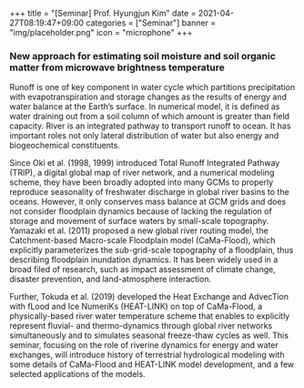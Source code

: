 +++
title = "[Seminar] Prof. Hyungjun Kim"
date = 2021-04-27T08:19:47+09:00
categories = ["Seminar"]
banner = "img/placeholder.png"
icon = "microphone"
+++
### New approach for estimating soil moisture and soil organic matter from microwave brightness temperature
Runoff is one of key component in water cycle which partitions precipitation with evapotranspiration and
storage changes as the results of energy and water balance at the Earth’s surface. In numerical model, it is
defined as water draining out from a soil column of which amount is greater than field capacity. River is
an integrated pathway to transport runoff to ocean. It has important roles not only lateral distribution of
water but also energy and biogeochemical constituents.

Since Oki et al. (1998, 1999) introduced Total Runoff Integrated Pathway (TRIP), a digital global map of
river network, and a numerical modeling scheme, they have been broadly adopted into many GCMs to
properly reproduce seasonality of freshwater discharge in global river basins to the oceans. However, it
only conserves mass balance at GCM grids and does not consider floodplain dynamics because of lacking
the regulation of storage and movement of surface waters by small-scale topography.
Yamazaki et al. (2011) proposed a new global river routing model, the Catchment-based Macro-scale
Floodplain model (CaMa-Flood), which explicitly parameterizes the sub-grid-scale topography of a
floodplain, thus describing floodplain inundation dynamics. It has been widely used in a broad filed of
research, such as impact assessment of climate change, disaster prevention, and land-atmosphere
interaction.

Further, Tokuda et al. (2019) developed the Heat Exchange and AdvecTion with fLood and Ice NumeriKs
(HEAT-LINK) on top of CaMa-Flood, a physically-based river water temperature scheme that enables to
explicitly represent fluvial- and thermo-dynamics through global river networks simultaneously and to
simulates seasonal freeze-thaw cycles as well.
This seminar, focusing on the role of riverine dynamics for energy and water exchanges, will introduce
history of terrestrial hydrological modeling with some details of CaMa-Flood and HEAT-LINK model
development, and a few selected applications of the models.